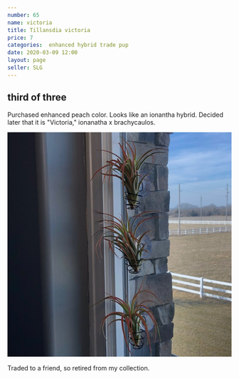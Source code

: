 ```yaml
---
number: 65
name: victoria
title: Tillansdia victoria
price: 7
categories:  enhanced hybrid trade pup
date: 2020-03-09 12:00
layout: page
seller: SLG
---
```

## third of three

Purchased enhanced peach color. Looks like an ionantha hybrid. Decided later that it is "Victoria," ionanatha x brachycaulos.

!["Tillandsia victoria"](/i/IMG_6013.jpeg "Tillandsia victoria")

Traded to a friend, so retired from my collection.
